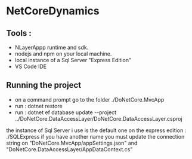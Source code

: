 # NetCoreDynamics

## Tools :
- NLayerAppp runtime and sdk.
- nodejs and npm on your local machine.
- local instance of a Sql Server "Express Edition"
- VS Code IDE

## Running the project
- on a command prompt go to the folder ./DoNetCore.MvcApp
- run : 
    dotnet restore
- run : dotnet ef database update --project ../DoNetCore.DataAccessLayer/DoNetCore.DataAccessLayer.csproj

the instance of Sql Server i use is the default one on the express edition : ./SQLExpress
if you have another name you must update the connection string on "DoNetCore.MvcApp/appSettings.json" and "DoNetCore.DataAccessLayer/AppDataContext.cs"
